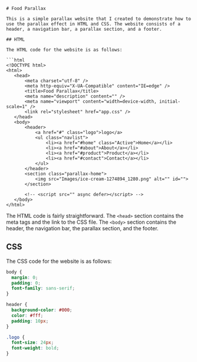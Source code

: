  ```
# Food Parallax

This is a simple parallax website that I created to demonstrate how to use the parallax effect in HTML and CSS. The website consists of a header, a navigation bar, a parallax section, and a footer.

## HTML

The HTML code for the website is as follows:

```html
<!DOCTYPE html>
<html>
	<head>
		<meta charset="utf-8" />
		<meta http-equiv="X-UA-Compatible" content="IE=edge" />
		<title>Food Parallax</title>
		<meta name="description" content="" />
		<meta name="viewport" content="width=device-width, initial-scale=1" />
		<link rel="stylesheet" href="app.css" />
	</head>
	<body>
		<header>
			<a href="#" class="logo">logo</a>
			<ul class="navlist">
				<li><a href="#home" class="Active">Home</a></li>
				<li><a href="#about">About</a></li>
				<li><a href="#product">Product</a></li>
				<li><a href="#contact">Contact</a></li>
			</ul>
		</header>
        <section class="parallax-home">
            <img src="Images/ice-cream-1274894_1280.png" alt="" id="">
        </section>

		<!-- <script src="" async defer></script> -->
	</body>
</html>
```

The HTML code is fairly straightforward. The `<head>` section contains the meta tags and the link to the CSS file. The `<body>` section contains the header, the navigation bar, the parallax section, and the footer.

## CSS

The CSS code for the website is as follows:

```css
body {
  margin: 0;
  padding: 0;
  font-family: sans-serif;
}

header {
  background-color: #000;
  color: #fff;
  padding: 10px;
}

.logo {
  font-size: 24px;
  font-weight: bold;
}

